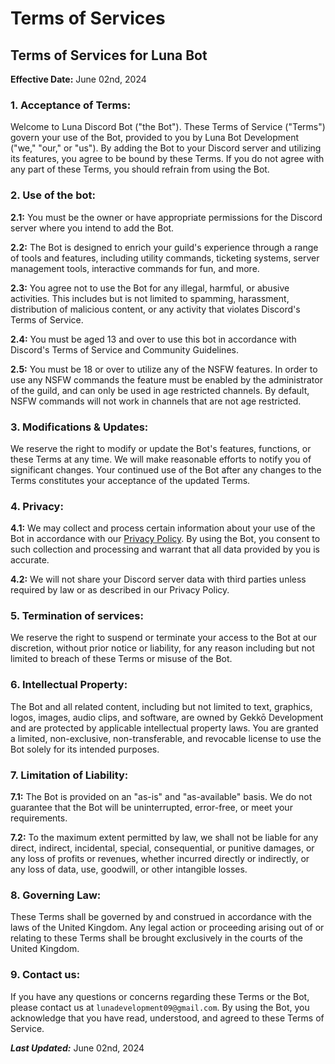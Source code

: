 # Terms of Services

## Terms of Services for Luna Bot
**Effective Date:** June 02nd, 2024

### 1. Acceptance of Terms:
Welcome to Luna Discord Bot ("the Bot"). These Terms of Service ("Terms") govern your use of the Bot, provided to you by Luna Bot Development ("we," "our," or "us"). By adding the Bot to your Discord server and utilizing its features, you agree to be bound by these Terms. If you do not agree with any part of these Terms, you should refrain from using the Bot.

### 2. Use of the bot:
**2.1:** You must be the owner or have appropriate permissions for the Discord server where you intend to add the Bot.

**2.2:** The Bot is designed to enrich your guild's experience through a range of tools and features, including utility commands, ticketing systems, server management tools, interactive commands for fun, and more.

**2.3:** You agree not to use the Bot for any illegal, harmful, or abusive activities. This includes but is not limited to spamming, harassment, distribution of malicious content, or any activity that violates Discord's Terms of Service.

**2.4:** You must be aged 13 and over to use this bot in accordance with Discord's Terms of Service and Community Guidelines. 

**2.5:** You must be 18 or over to utilize any of the NSFW features. In order to use any NSFW commands the feature must be enabled by the administrator of the guild, and can only be used in age restricted channels. By default, NSFW commands will not work in channels that are not age restricted. 

### 3. Modifications & Updates:
We reserve the right to modify or update the Bot's features, functions, or these Terms at any time. We will make reasonable efforts to notify you of significant changes. Your continued use of the Bot after any changes to the Terms constitutes your acceptance of the updated Terms.

### 4. Privacy:
**4.1:** We may collect and process certain information about your use of the Bot in accordance with our [Privacy Policy](PRIVACY_POLICY.md). By using the Bot, you consent to such collection and processing and warrant that all data provided by you is accurate.

**4.2:** We will not share your Discord server data with third parties unless required by law or as described in our Privacy Policy.

### 5. Termination of services:
We reserve the right to suspend or terminate your access to the Bot at our discretion, without prior notice or liability, for any reason including but not limited to breach of these Terms or misuse of the Bot.

### 6. Intellectual Property:
The Bot and all related content, including but not limited to text, graphics, logos, images, audio clips, and software, are owned by Gekkō Development and are protected by applicable intellectual property laws. You are granted a limited, non-exclusive, non-transferable, and revocable license to use the Bot solely for its intended purposes.

### 7. Limitation of Liability:
**7.1:** The Bot is provided on an "as-is" and "as-available" basis. We do not guarantee that the Bot will be uninterrupted, error-free, or meet your requirements.

**7.2:** To the maximum extent permitted by law, we shall not be liable for any direct, indirect, incidental, special, consequential, or punitive damages, or any loss of profits or revenues, whether incurred directly or indirectly, or any loss of data, use, goodwill, or other intangible losses.

### 8. Governing Law:
These Terms shall be governed by and construed in accordance with the laws of the United Kingdom. Any legal action or proceeding arising out of or relating to these Terms shall be brought exclusively in the courts of the United Kingdom.

### 9. Contact us:
If you have any questions or concerns regarding these Terms or the Bot, please contact us at `lunadevelopment09@gmail.com`.
By using the Bot, you acknowledge that you have read, understood, and agreed to these Terms of Service.

***Last Updated:*** June 02nd, 2024